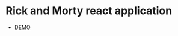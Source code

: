# Rick and Morty react application

- [DEMO](https://alex-glotov67.github.io/rick_and_morty_react_app/)
